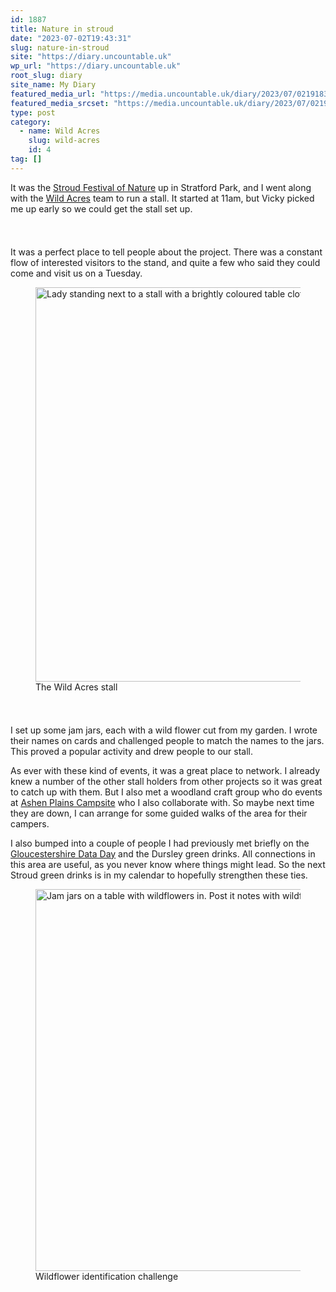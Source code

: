 ```yaml
---
id: 1887
title: Nature in stroud
date: "2023-07-02T19:43:31"
slug: nature-in-stroud
site: "https://diary.uncountable.uk"
wp_url: "https://diary.uncountable.uk"
root_slug: diary
site_name: My Diary
featured_media_url: "https://media.uncountable.uk/diary/2023/07/02191831/IMG20230702121233.webp"
featured_media_srcset: "https://media.uncountable.uk/diary/2023/07/02191831/IMG20230702121233-300x183.webp 300w, https://media.uncountable.uk/diary/2023/07/02191831/IMG20230702121233-1024x626.webp 1024w, https://media.uncountable.uk/diary/2023/07/02191831/IMG20230702121233-150x150.webp 150w, https://media.uncountable.uk/diary/2023/07/02191831/IMG20230702121233-640x391.webp 640w, https://media.uncountable.uk/diary/2023/07/02191831/IMG20230702121233.webp 2000w"
type: post
category:
  - name: Wild Acres
    slug: wild-acres
    id: 4
tag: []
---
```



<p>It was the <a href="https://stroudnature.org/stroud-nature-2023-brochure/">Stroud Festival of Nature</a> up in Stratford Park, and I went along with the  <a href="https://wildacres.org.uk/">Wild Acres</a> team to run a stall.  It started at 11am, but Vicky picked me up early so we could get the stall set up.</p>


<style>.kb-row-layout-id_5d1467-7f > .kt-row-column-wrap{align-content:start;}:where(.kb-row-layout-id_5d1467-7f > .kt-row-column-wrap) > .wp-block-kadence-column{justify-content:start;}.kb-row-layout-id_5d1467-7f > .kt-row-column-wrap{column-gap:var(--global-kb-gap-md, 2rem);row-gap:var(--global-kb-gap-md, 2rem);padding-top:var(--global-kb-spacing-sm, 1.5rem);padding-bottom:var(--global-kb-spacing-sm, 1.5rem);grid-template-columns:repeat(2, minmax(0, 1fr));}.kb-row-layout-id_5d1467-7f > .kt-row-layout-overlay{opacity:0.30;}@media all and (max-width: 1024px){.kb-row-layout-id_5d1467-7f > .kt-row-column-wrap{grid-template-columns:repeat(2, minmax(0, 1fr));}}@media all and (max-width: 767px){.kb-row-layout-id_5d1467-7f > .kt-row-column-wrap{grid-template-columns:minmax(0, 1fr);}.kb-row-layout-id_5d1467-7f > .kt-row-column-wrap > .wp-block-kadence-column:nth-of-type(1){order:2;}.kb-row-layout-id_5d1467-7f > .kt-row-column-wrap > .wp-block-kadence-column:nth-of-type(2){order:1;}.kb-row-layout-id_5d1467-7f > .kt-row-column-wrap > .wp-block-kadence-column:nth-of-type(3){order:12;}.kb-row-layout-id_5d1467-7f > .kt-row-column-wrap > .wp-block-kadence-column:nth-of-type(4){order:11;}.kb-row-layout-id_5d1467-7f > .kt-row-column-wrap > .wp-block-kadence-column:nth-of-type(5){order:22;}.kb-row-layout-id_5d1467-7f > .kt-row-column-wrap > .wp-block-kadence-column:nth-of-type(6){order:21;}.kb-row-layout-id_5d1467-7f > .kt-row-column-wrap > .wp-block-kadence-column:nth-of-type(7){order:32;}.kb-row-layout-id_5d1467-7f > .kt-row-column-wrap > .wp-block-kadence-column:nth-of-type(8){order:31;}}</style><div class="kb-row-layout-wrap kb-row-layout-id_5d1467-7f alignnone wp-block-kadence-rowlayout"><div class="kt-row-column-wrap kt-has-2-columns kt-row-layout-equal kt-tab-layout-inherit kt-mobile-layout-row kt-row-valign-top">
<style>.kadence-column_fb025e-f1 > .kt-inside-inner-col,.kadence-column_fb025e-f1 > .kt-inside-inner-col:before{border-top-left-radius:0px;border-top-right-radius:0px;border-bottom-right-radius:0px;border-bottom-left-radius:0px;}.kadence-column_fb025e-f1 > .kt-inside-inner-col{column-gap:var(--global-kb-gap-sm, 1rem);}.kadence-column_fb025e-f1 > .kt-inside-inner-col{flex-direction:column;}.kadence-column_fb025e-f1 > .kt-inside-inner-col > .aligncenter{width:100%;}.kadence-column_fb025e-f1 > .kt-inside-inner-col:before{opacity:0.3;}.kadence-column_fb025e-f1{position:relative;}@media all and (max-width: 1024px){.kadence-column_fb025e-f1 > .kt-inside-inner-col{flex-direction:column;justify-content:center;}}@media all and (max-width: 767px){.kadence-column_fb025e-f1 > .kt-inside-inner-col{flex-direction:column;justify-content:center;}}</style>
<div class="wp-block-kadence-column kadence-column_fb025e-f1"><div class="kt-inside-inner-col">
<p>It was a perfect place to tell people about the project.  There was a constant flow of interested visitors to the stand, and quite a few who said they could come and visit us on a Tuesday.</p>



<p></p>
</div></div>


<style>.kadence-column_12a2ad-ef > .kt-inside-inner-col,.kadence-column_12a2ad-ef > .kt-inside-inner-col:before{border-top-left-radius:0px;border-top-right-radius:0px;border-bottom-right-radius:0px;border-bottom-left-radius:0px;}.kadence-column_12a2ad-ef > .kt-inside-inner-col{column-gap:var(--global-kb-gap-sm, 1rem);}.kadence-column_12a2ad-ef > .kt-inside-inner-col{flex-direction:column;}.kadence-column_12a2ad-ef > .kt-inside-inner-col > .aligncenter{width:100%;}.kadence-column_12a2ad-ef > .kt-inside-inner-col:before{opacity:0.3;}.kadence-column_12a2ad-ef{position:relative;}@media all and (max-width: 1024px){.kadence-column_12a2ad-ef > .kt-inside-inner-col{flex-direction:column;justify-content:center;}}@media all and (max-width: 767px){.kadence-column_12a2ad-ef > .kt-inside-inner-col{flex-direction:column;justify-content:center;}}</style>
<div class="wp-block-kadence-column kadence-column_12a2ad-ef"><div class="kt-inside-inner-col">
<figure class="wp-block-image size-large"><img loading="lazy" decoding="async" width="1024" height="631" src="https://media.uncountable.uk/diary/2023/07/02191832/IMG20230702110208-1024x631.webp" alt="Lady standing next to a stall with a brightly coloured table cloth and display board" class="wp-image-1890" srcset="https://media.uncountable.uk/diary/2023/07/02191832/IMG20230702110208-1024x631.webp 1024w, https://media.uncountable.uk/diary/2023/07/02191832/IMG20230702110208-300x185.webp 300w, https://media.uncountable.uk/diary/2023/07/02191832/IMG20230702110208-640x394.webp 640w, https://media.uncountable.uk/diary/2023/07/02191832/IMG20230702110208.webp 2000w" sizes="auto, (max-width: 1024px) 100vw, 1024px" /><figcaption class="wp-element-caption">The Wild Acres stall</figcaption></figure>
</div></div>

</div></div>


<p>I set up some jam jars, each with a wild flower cut from my garden.  I wrote their names on cards and challenged people to match the names to the jars.  This proved a popular activity and drew people to our stall.</p>



<p>As ever with these kind of events, it was a great place to network.  I already knew a number of the other stall holders from other projects so it was great to catch up with them.  But I also met a woodland craft group who do events at <a href="https://ashenplains.co.uk/">Ashen Plains Campsite</a> who I also collaborate with.  So maybe next time they are down, I can arrange for some guided walks of the area for their campers.</p>



<p>I also bumped into a couple of people I had previously met briefly on the <a href="https://diary.uncountable.uk/2023/04/gloucestershire-data-day/" data-type="post" data-id="73">Gloucestershire Data Day</a> and the Dursley green drinks.  All connections in this area are useful, as you never know where things might lead.  So the next Stroud green drinks is in my calendar to hopefully strengthen these ties.</p>



<figure class="wp-block-image size-large"><img loading="lazy" decoding="async" width="1024" height="611" src="https://media.uncountable.uk/diary/2023/07/02191830/IMG20230702121204-1024x611.webp" alt="Jam jars on a table with wildflowers in. Post it notes with wildflower names in the front of the table" class="wp-image-1888" srcset="https://media.uncountable.uk/diary/2023/07/02191830/IMG20230702121204-1024x611.webp 1024w, https://media.uncountable.uk/diary/2023/07/02191830/IMG20230702121204-300x179.webp 300w, https://media.uncountable.uk/diary/2023/07/02191830/IMG20230702121204-640x382.webp 640w, https://media.uncountable.uk/diary/2023/07/02191830/IMG20230702121204.webp 2000w" sizes="auto, (max-width: 1024px) 100vw, 1024px" /><figcaption class="wp-element-caption">Wildflower identification challenge</figcaption></figure>
